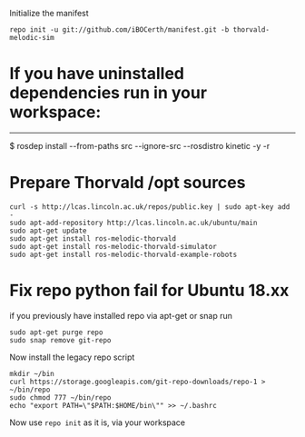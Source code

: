 
Initialize the manifest

  	repo init -u git://github.com/iBOCerth/manifest.git -b thorvald-melodic-sim
  

# If you have uninstalled dependencies run in your workspace:
---------------
$ rosdep install --from-paths src --ignore-src --rosdistro kinetic -y -r


# Prepare Thorvald /opt sources

```
curl -s http://lcas.lincoln.ac.uk/repos/public.key | sudo apt-key add - 
sudo apt-add-repository http://lcas.lincoln.ac.uk/ubuntu/main
sudo apt-get update
sudo apt-get install ros-melodic-thorvald 
sudo apt-get install ros-melodic-thorvald-simulator
sudo apt-get install ros-melodic-thorvald-example-robots
```

# Fix repo python fail for Ubuntu 18.xx

if you previously have installed repo via apt-get or snap run
```
sudo apt-get purge repo
sudo snap remove git-repo
```
Now install the legacy repo script
```
mkdir ~/bin
curl https://storage.googleapis.com/git-repo-downloads/repo-1 > ~/bin/repo
sudo chmod 777 ~/bin/repo
echo "export PATH=\"$PATH:$HOME/bin\"" >> ~/.bashrc
```
Now use `repo init` as it is, via your workspace
